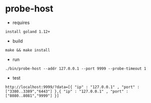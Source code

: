 # probe-host

* requires
```
install goland 1.12+
```

* build
```
make && make install
```
* run
```
./bin/probe-host --addr 127.0.0.1 --port 9999 --probe-timeout 1 
```
* test
```
http://localhost:9999/?data=[{ "ip" : "127.0.0.1" , "port" :["3380..3389","6443"] },{ "ip" : "127.0.0.1" , "port" :["8080..8081","9999"] }]
```